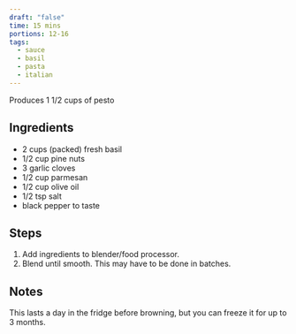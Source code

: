 ```yaml
---
draft: "false"
time: 15 mins
portions: 12-16
tags:
  - sauce
  - basil
  - pasta
  - italian
---
```

Produces 1 1/2 cups of pesto
## Ingredients
- 2 cups (packed) fresh basil
- 1/2 cup pine nuts
- 3 garlic cloves
- 1/2 cup parmesan
- 1/2 cup olive oil
- 1/2 tsp salt
- black pepper to taste
## Steps
1. Add ingredients to blender/food processor.
2. Blend until smooth. This may have to be done in batches.
## Notes
This lasts a day in the fridge before browning, but you can freeze it for up to 3 months.